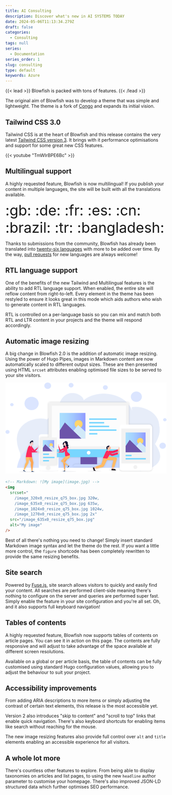 ```yaml
---
title: AI Consulting
description: Discover what's new in AI SYSTEMS TODAY
date: 2024-05-06T11:13:34.279Z
draft: false
categories:
  - Consulting
tags: null
series:
  - Documentation
series_order: 1
slug: consulting
type: default
keywords: Azure
---
```


{{< lead >}}
Blowfish is packed with tons of features.
{{< /lead >}}

The original aim of Blowfish was to develop a theme that was simple and lightweight. The theme is a fork of <a target="_blank" href="https://github.com/nunocoracao/congo">Congo</a> and expands its initial vision.

## Tailwind CSS 3.0

Tailwind CSS is at the heart of Blowfish and this release contains the very latest [Tailwind CSS version 3](https://tailwindcss.com/blog/tailwindcss-v3). It brings with it performance optimisations and support for some great new CSS features.

{{< youtube "TmWIrBPE6Bc" >}}

## Multilingual support

A highly requested feature, Blowfish is now multilingual! If you publish your content in multiple languages, the site will be built with all the translations available.

<div class="text-2xl text-center" style="font-size: 2.8rem">:gb: :de: :fr: :es: :cn: :brazil: :tr: :bangladesh:</div>

Thanks to submissions from the community, Blowfish has already been translated into [twenty-six languages](https://github.com/nunocoracao/blowfish/tree/main/i18n) with more to be added over time. By the way, [pull requests](https://github.com/nunocoracao/blowfish/pulls) for new languages are always welcome!

## RTL language support

One of the benefits of the new Tailwind and Multilingual features is the ability to add RTL language support. When enabled, the entire site will reflow content from right-to-left. Every element in the theme has been restyled to ensure it looks great in this mode which aids authors who wish to generate content in RTL languages.

RTL is controlled on a per-language basis so you can mix and match both RTL and LTR content in your projects and the theme will respond accordingly.

## Automatic image resizing

A big change in Blowfish 2.0 is the addition of automatic image resizing. Using the power of Hugo Pipes, images in Markdown content are now automatically scaled to different output sizes. These are then presented using HTML `srcset` attributes enabling optimised file sizes to be served to your site visitors.

![](image-resizing.png)

```html
<!-- Markdown: ![My image](image.jpg) -->
<img
  srcset="
    /image_320x0_resize_q75_box.jpg 320w,
    /image_635x0_resize_q75_box.jpg 635w,
    /image_1024x0_resize_q75_box.jpg 1024w,
    /image_1270x0_resize_q75_box.jpg 2x"
  src="/image_635x0_resize_q75_box.jpg"
  alt="My image"
/>
```

Best of all there's nothing you need to change! Simply insert standard Markdown image syntax and let the theme do the rest. If you want a little more control, the `figure` shortcode has been completely rewritten to provide the same resizing benefits.


## Site search

Powered by [Fuse.js](https://fusejs.io), site search allows visitors to quickly and easily find your content. All searches are performed client-side meaning there's nothing to configure on the server and queries are performed super fast. Simply enable the feature in your site configuration and you're all set. Oh, and it also supports full keyboard navigation!

## Tables of contents

A highly requested feature, Blowfish now supports tables of contents on article pages. You can see it in action on this page. The contents are fully responsive and will adjust to take advantage of the space available at different screen resolutions.

Available on a global or per article basis, the table of contents can be fully customised using standard Hugo configuration values, allowing you to adjust the behaviour to suit your project.

## Accessibility improvements

From adding ARIA descriptions to more items or simply adjusting the contrast of certain text elements, this release is the most accessible yet.

Version 2 also introduces "skip to content" and "scroll to top" links that enable quick navigation. There's also keyboard shortcuts for enabling items like search without reaching for the mouse.

The new image resizing features also provide full control over `alt` and `title` elements enabling an accessible experience for all visitors.

## A whole lot more

There's countless other features to explore. From being able to display taxonomies on articles and list pages, to using the new `headline` author parameter to customise your homepage. There's also improved JSON-LD structured data which further optimises SEO performance. 